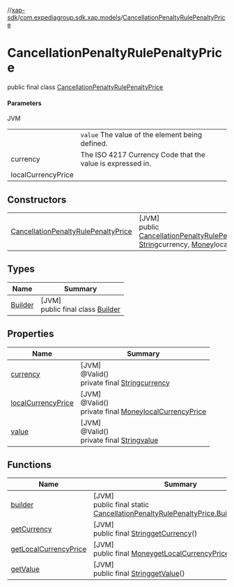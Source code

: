 //[xap-sdk](../../../index.md)/[com.expediagroup.sdk.xap.models](../index.md)/[CancellationPenaltyRulePenaltyPrice](index.md)

# CancellationPenaltyRulePenaltyPrice

public final class [CancellationPenaltyRulePenaltyPrice](index.md)

#### Parameters

JVM

| | |
|---|---|
|  | `value` The value of the element being defined. |
| currency | The ISO 4217 Currency Code that the value is expressed in. |
| localCurrencyPrice |

## Constructors

| | |
|---|---|
| [CancellationPenaltyRulePenaltyPrice](-cancellation-penalty-rule-penalty-price.md) | [JVM]<br>public [CancellationPenaltyRulePenaltyPrice](index.md)[CancellationPenaltyRulePenaltyPrice](-cancellation-penalty-rule-penalty-price.md)([String](https://docs.oracle.com/javase/8/docs/api/java/lang/String.html)value, [String](https://docs.oracle.com/javase/8/docs/api/java/lang/String.html)currency, [Money](../-money/index.md)localCurrencyPrice) |

## Types

| Name | Summary |
|---|---|
| [Builder](-builder/index.md) | [JVM]<br>public final class [Builder](-builder/index.md) |

## Properties

| Name | Summary |
|---|---|
| [currency](index.md#-1484692981%2FProperties%2F699445674) | [JVM]<br>@Valid()<br>private final [String](https://docs.oracle.com/javase/8/docs/api/java/lang/String.html)[currency](index.md#-1484692981%2FProperties%2F699445674) |
| [localCurrencyPrice](index.md#-1993484081%2FProperties%2F699445674) | [JVM]<br>@Valid()<br>private final [Money](../-money/index.md)[localCurrencyPrice](index.md#-1993484081%2FProperties%2F699445674) |
| [value](index.md#-1394845043%2FProperties%2F699445674) | [JVM]<br>@Valid()<br>private final [String](https://docs.oracle.com/javase/8/docs/api/java/lang/String.html)[value](index.md#-1394845043%2FProperties%2F699445674) |

## Functions

| Name | Summary |
|---|---|
| [builder](builder.md) | [JVM]<br>public final static [CancellationPenaltyRulePenaltyPrice.Builder](-builder/index.md)[builder](builder.md)() |
| [getCurrency](get-currency.md) | [JVM]<br>public final [String](https://docs.oracle.com/javase/8/docs/api/java/lang/String.html)[getCurrency](get-currency.md)() |
| [getLocalCurrencyPrice](get-local-currency-price.md) | [JVM]<br>public final [Money](../-money/index.md)[getLocalCurrencyPrice](get-local-currency-price.md)() |
| [getValue](get-value.md) | [JVM]<br>public final [String](https://docs.oracle.com/javase/8/docs/api/java/lang/String.html)[getValue](get-value.md)() |
